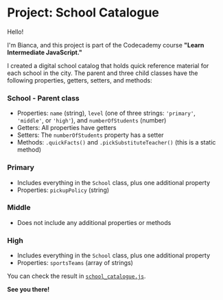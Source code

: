 # Project: School Catalogue

Hello!

I'm Bianca, and this project is part of the Codecademy course **"Learn Intermediate JavaScript."**

I created a digital school catalog that holds quick reference material for each school in the city. The parent and three child classes have the following properties, getters, setters, and methods:

### School - Parent class
- Properties: `name` (string), `level` (one of three strings: `'primary'`, `'middle'`, or `'high'`), and `numberOfStudents` (number)
- Getters: All properties have getters
- Setters: The `numberOfStudents` property has a setter
- Methods: `.quickFacts()` and `.pickSubstituteTeacher()` (this is a static method)

### Primary
- Includes everything in the `School` class, plus one additional property
- Properties: `pickupPolicy` (string)

### Middle
- Does not include any additional properties or methods

### High
- Includes everything in the `School` class, plus one additional property
- Properties: `sportsTeams` (array of strings)


You can check the result in [`school_catalogue.js`](https://github.com/biancatrindade/build-a-library/blob/main/build_a_library.js).

**See you there!**
